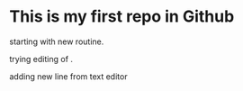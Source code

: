 # This is my first repo in Github
 starting with new routine. 

trying editing of . 

adding new line from text editor
